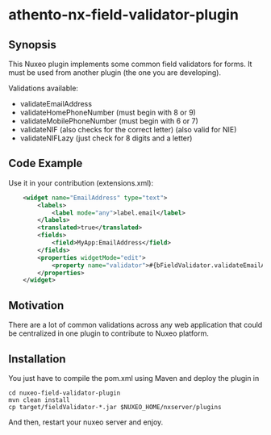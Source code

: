# athento-nx-field-validator-plugin

## Synopsis

This Nuxeo plugin implements some common field validators for forms. It must be used from another plugin (the one you are developing).

Validations available: 
- validateEmailAddress
- validateHomePhoneNumber (must begin with 8 or 9)
- validateMobilePhoneNumber (must begin with 6 or 7)
- validateNIF (also checks for the correct letter) (also valid for NIE)
- validateNIFLazy (just check for 8 digits and a letter)

## Code Example

Use it in your contribution (extensions.xml):
```xml
	<widget name="EmailAddress" type="text">
		<labels>
			<label mode="any">label.email</label>
		</labels>
		<translated>true</translated>
		<fields>
			<field>MyApp:EmailAddress</field>
		</fields>
		<properties widgetMode="edit">
			<property name="validator">#{bFieldValidator.validateEmailAddress}</property>
		</properties>
	</widget>
```

## Motivation

There are a lot of common validations across any web application that could be centralized in one plugin to contribute to Nuxeo platform.

## Installation

You just have to compile the pom.xml using Maven and deploy the plugin in 
```{r, engine='bash', count_lines}
cd nuxeo-field-validator-plugin
mvn clean install
cp target/fieldValidator-*.jar $NUXEO_HOME/nxserver/plugins
```
And then, restart your nuxeo server and enjoy.
